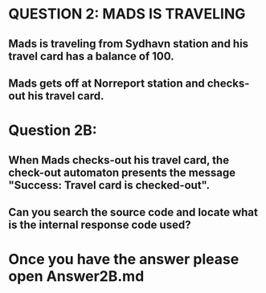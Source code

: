 QUESTION 2: MADS IS TRAVELING
=============================

Mads is traveling from Sydhavn station and his travel card has a balance of 100. 
-
Mads gets off at Norreport station and checks-out his travel card.
---------------------------------------------------------------------------------------------------------------
 
Question 2B:
============
When Mads checks-out his travel card, the check-out automaton presents the message "Success: Travel card is checked-out". 
-
Can you search the source code and locate what is the internal response code used? 
---------------------------------------------------------------------------------------------------------------

Once you have the answer please open Answer2B.md
================================================

